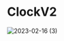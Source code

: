 # ClockV2
 
![2023-02-16 (3)](https://user-images.githubusercontent.com/111579457/219367927-cc6ea8c0-0f89-4ff6-aa08-7d294dbc2c39.png)
